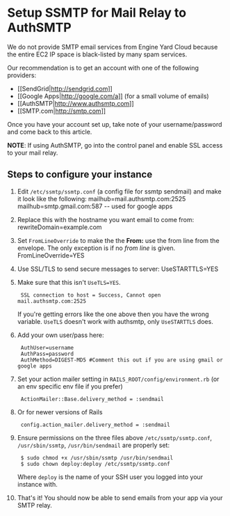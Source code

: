 # Setup SSMTP for Mail Relay to AuthSMTP

We do not provide SMTP email services from Engine Yard Cloud because the entire EC2 IP space is black-listed by many spam services.

Our recommendation is to get an account with one of the following providers:

  * [[SendGrid|http://sendgrid.com]]
  * [[Google Apps|http://google.com/a]]  (for a small volume of emails)
  * [[AuthSMTP|http://www.authsmtp.com]]
  * [[SMTP.com|http://smtp.com]]

Once you have your account set up, take note of your username/password and come back to this article.

**NOTE**: If using AuthSMTP, go into the control panel and enable SSL access to your mail relay.

## Steps to configure your instance

1. Edit `/etc/ssmtp/ssmtp.conf` (a config file for ssmtp sendmail) and make it look like the following:
        mailhub=mail.authsmtp.com:2525
        mailhub=smtp.gmail.com:587  -- used for google apps

2. Replace this with the hostname you want email to come from:
        rewriteDomain=example.com

3. Set `FromLineOverride` to make the the **From:** use the from line from the envelope.  The only exception is if no *from line* is given.
        FromLineOverride=YES

4. Use SSL/TLS to send secure messages to server:
        UseSTARTTLS=YES
  
5. Make sure that this isn't `UseTLS=YES`.
        
        SSL connection to host = Success, Cannot open mail.authsmtp.com:2525

     If you're getting errors like the one above then you have the wrong variable. `UseTLS` doesn't work with authsmtp, only `UseSTARTTLS` does.

6. Add your own user/pass here:

        AuthUser=username
        AuthPass=password
        AuthMethod=DIGEST-MD5 #Comment this out if you are using gmail or google apps

7. Set your action mailer setting in `RAILS_ROOT/config/environment.rb` (or an env specific env file if you prefer) 
        
        ActionMailer::Base.delivery_method = :sendmail

8. Or for newer versions of Rails

        config.action_mailer.delivery_method = :sendmail

9. Ensure permissions on the three files above `/etc/ssmtp/ssmtp.conf`, `/usr/sbin/ssmtp`, `/usr/bin/sendmail`  are properly set:

        $ sudo chmod +x /usr/sbin/ssmtp /usr/bin/sendmail
        $ sudo chown deploy:deploy /etc/ssmtp/ssmtp.conf

    Where `deploy` is the name of your SSH user you logged into your instance with.

10. That's it! You should now be able to send emails from your app via your SMTP relay.